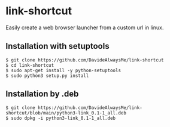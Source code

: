 # link-shortcut
Easily create a web browser launcher from a custom url in linux.

## Installation with setuptools
```
$ git clone https://github.com/DavideAlwaysMe/link-shortcut 
$ cd link-shortcut
$ sudo apt-get install -y python-setuptools
$ sudo python3 setup.py install
```
## Installation by .deb
```
$ git clone https://github.com/DavideAlwaysMe/link-shortcut/blob/main/python3-link_0.1-1_all.deb
$ sudo dpkg -i python3-link_0.1-1_all.deb
```
